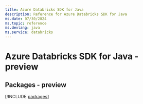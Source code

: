 ```yaml
---
title: Azure Databricks SDK for Java
description: Reference for Azure Databricks SDK for Java
ms.date: 07/30/2024
ms.topic: reference
ms.devlang: java
ms.service: databricks
---
```

# Azure Databricks SDK for Java - preview
## Packages - preview
[!INCLUDE [packages](databricks-index.md)]